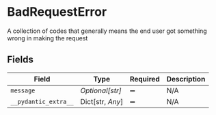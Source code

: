 # BadRequestError

A collection of codes that generally means the end user got something wrong in making the request


## Fields

| Field                | Type                 | Required             | Description          |
| -------------------- | -------------------- | -------------------- | -------------------- |
| `message`            | *Optional[str]*      | :heavy_minus_sign:   | N/A                  |
| `__pydantic_extra__` | Dict[str, *Any*]     | :heavy_minus_sign:   | N/A                  |